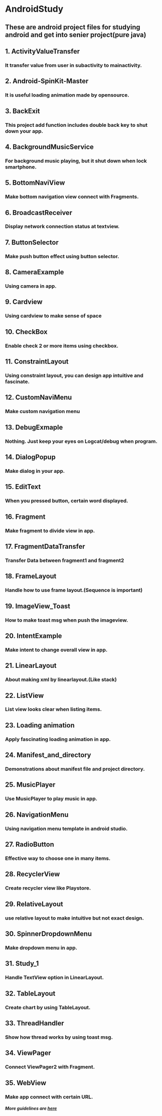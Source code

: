AndroidStudy
========
These are android project files for studying android and get into senier project(pure java)
--------
## 1. ActivityValueTransfer
### It transfer value from user in subactivity to mainactivity.  
## 2. Android-SpinKit-Master
### It is useful loading animation made by opensource.
## 3. BackExit
### This project add function includes double back key to shut down your app.
## 4. BackgroundMusicService
### For background music playing, but it shut down when lock smartphone.
## 5. BottomNaviView
### Make bottom navigation view connect with Fragments.
## 6. BroadcastReceiver
### Display network connection status at textview.
## 7. ButtonSelector
### Make push button effect using button selector.
## 8. CameraExample
### Using camera in app.
## 9. Cardview
### Using cardview to make sense of space
## 10. CheckBox 
### Enable check 2 or more items using checkbox.
## 11. ConstraintLayout
### Using constraint layout, you can design app intuitive and fascinate.
## 12. CustomNaviMenu
### Make custom navigation menu
## 13. DebugExmaple
### Nothing. Just keep your eyes on Logcat/debug when program.
## 14. DialogPopup
### Make dialog in your app.
## 15. EditText 
### When you pressed button, certain word displayed.
## 16. Fragment
### Make fragment to divide view in app.
## 17. FragmentDataTransfer
### Transfer Data between fragment1 and fragment2
## 18. FrameLayout
### Handle how to use frame layout.(Sequence is important)
## 19. ImageView_Toast
### How to make toast msg when push the imageview.
## 20. IntentExample
### Make intent to change overall view in app.
## 21. LinearLayout
### About making xml by linearlayout.(Like stack)
## 22. ListView
### List view looks clear when listing items.
## 23. Loading animation
### Apply fascinating loading animation in app.
## 24. Manifest_and_directory
### Demonstrations about manifest file and project directory.
## 25. MusicPlayer
### Use MusicPlayer to play music in app.
## 26. NavigationMenu
### Using navigation menu template in android studio.
## 27. RadioButton
### Effective way to choose one in many items.
## 28. RecyclerView
### Create recycler view like Playstore.
## 29. RelativeLayout
### use relative layout to make intuitive but not exact design.
## 30. SpinnerDropdownMenu
### Make dropdown menu in app.
## 31. Study_1
### Handle TextView option in LinearLayout.
## 32. TableLayout
### Create chart by using TableLayout.
## 33. ThreadHandler
### Show how thread works by using toast msg.
## 34. ViewPager
### Connect ViewPager2 with Fragment.
## 35. WebView
### Make app connect with certain URL.
##### More guidelines are [here][link]
[link]: https://www.youtube.com/watch?v=UNKlX9J6m-A&list=PLC51MBz7PMyyyR2l4gGBMFMMUfYmBkZxm
